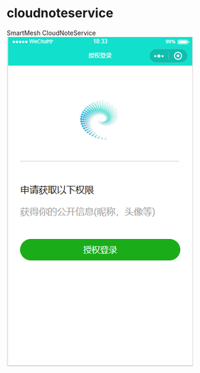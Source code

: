 # cloudnoteservice
SmartMesh CloudNoteService
![image](https://github.com/zhanyifan1997/cloudnoteservice/blob/master/images/%E6%8E%88%E6%9D%83%E7%99%BB%E9%99%86.png)
